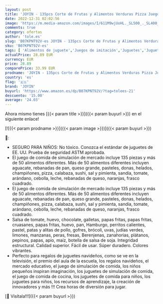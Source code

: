 ```yaml
---
layout: post
title: 'JOYIN - 135pcs Corte de Frutas y Alimentos Verduras Pizza Juego de Plástico para Niños 3 Años  Accesorios de Cocina Set de Alimentos de Corte Juguete del Bebé'
date: 2022-12-31 02:02:56
image: 'https://m.media-amazon.com/images/I/611M9wjUoHL._SL500_._SL400_.jpg'
comments: true
category: ofertas
author: 'tole.es'
slug: 'B07KPNT92V-es JOYIN - 135pcs Corte de Frutas y Alimentos Verduras Pizza...'
sku: 'B07KPNT92V-es'
tags: [ 'Alimentos de juguete','Juegos de imitación','Juguetes','Juguetes de cocina','Juguetes y juegos','bebé','joyin','🇪🇸', ]
actualPrice: 28.89 EUR
currency: EUR
price: 28.89
comparePrice: 33.99 EUR
prodname: 'JOYIN - 135pcs Corte de Frutas y Alimentos Verduras Pizza Juego de Plástico para Niños 3 Años  Accesorios de Cocina Set de Alimentos de Corte Juguete del Bebé'
country: 'es'
flag: '🇪🇸'
brand: 'JOYIN'
buyurl: 'https://www.amazon.es/dp/B07KPNT92V/?tag=tolees-21'
descuento: '15.00'
average: '24.03'
---
```


Ahora mismo tienes [{{< param title >}}]({{< param buyurl >}}) en el siguiente enlace!

[![{{< param prodname >}}]({{< param image >}})]({{< param buyurl >}})

🔎:

- SEGURO PARA NIÑOS: No tóxico. Conozca el estándar de juguetes de EE. UU. Prueba de seguridad ASTM aprobada.
- El juego de comida de simulación de mercado incluye 135 piezas y más de 50 alimentos diferentes. Más de 50 alimentos diferentes incluyen aguacate, rebanadas de pan, queso grande, pasteles, donas, helados, champiñones, pizza, calabaza, sushi, sal y pimienta, sandía, tomate, arándano, cebolla, leche, rebanadas de queso, naranjas, frasco cuadrado.
- El juego de comida de simulación de mercado incluye 135 piezas y más de 50 alimentos diferentes. Más de 50 alimentos diferentes incluyen aguacate, rebanadas de pan, queso grande, pasteles, donas, helados, champiñones, pizza, calabaza, sushi, sal y pimienta, sandía, tomate, arándano, cebolla, leche, rebanadas de queso, naranjas, frasco cuadrado.
- Salsa de tomate, huevo, chocolate, galletas, papas fritas, papas fritas, cruasanes, papas fritas, huevo, pan, Hamburgo, perritos calientes, pastel, patas y alitas de pollo, gofres, brócoli, uvas, judías verdes, limones, manzanas, peras, fresas, Berenjenas, zanahorias, plátanos, pepinos, papas, apio, maíz, botella de salsa de soja. Integridad estructural. Calidad superior. Fácil de usar. Súper duradero. Colores vibrantes.
- Perfecto para regalos de juguetes navideños, como se ve en la televisión, el premio del aula de la escuela, los regalos navideños, el mercado educativo, el juego de simulación de comida, los niños pequeños inspiran imaginación, los juguetes de simulación de comida, el juego de comida de cocina, los juguetes de comida para niños, los juguetes para niños, los recursos de aprendizaje, la creación de innovadores y más !!! Crea horas de diversión para jugar.

[🛒 Visítala!!!]({{< param buyurl >}})
